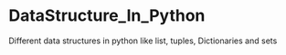 # DataStructure_In_Python
Different data structures in python like list, tuples, Dictionaries and sets 
